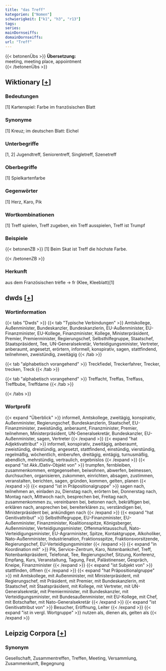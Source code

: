 ```yaml
---
title: "das Treff"
kategorien: ["Nomen"]
schwierigkeit: ["k1", "h3", "r13"]
tags:
series:
mainDornseiffs:
domainDornseiffs:
url: "Treff"
---
```


{{< betonenÜbs >}}
**Übersetzung:**  
meeting, meeting place, appointment  
{{< /betonenÜbs >}}

## Wiktionary [[+](https://de.wiktionary.org/wiki/Treff)]

### Bedeutungen
[1] Kartenspiel: Farbe im französischen Blatt  

### Synonyme
[1] Kreuz; im deutschen Blatt: Eichel  

### Unterbegriffe
[1, 2] Jugendtreff, Seniorentreff, Singletreff, Szenetreff  

### Oberbegriffe
[1] Spielkartenfarbe  

### Gegenwörter
[1] Herz, Karo, Pik  

### Wortkombinationen
[1] Treff spielen, Treff zugeben, ein Treff ausspielen, Treff ist Trumpf  

### Beispiele
{{< betonenZB >}}
[1] Beim Skat ist Treff die höchste Farbe.  

{{< /betonenZB >}}
### Herkunft
aus dem Französischen trèfle → fr (Klee, Kleeblatt)[1]  



## dwds [[+](https://www.dwds.de/wb/Treff)]

### Wortinformation
{{< tabs "Dwds" >}}
{{< tab "Typische Verbindungen" >}}
Amtskollege, Außenminister, Bundeskanzler, Bundeskanzlerin, EU-Außenminister, EU-Finanzminister, EU-Kollege, Finanzminister, Kollege, Ministerpräsident, Premier, Premierminister, Regierungschef, Selbsthilfegruppe, Staatschef, Staatspräsident, Tee, UN-Generalsekretär, Verteidigungsminister, Vertreter, anberaumt, angesetzt, erörtern, informell, konspirativ, sagen, stattfindend, teilnehmen, zweistündig, zweitägig
{{< /tab >}}

{{< tab "alphabetisch vorangehend" >}}
Treckfiedel, Treckerfahrer, Trecker, trecken, Treck
{{< /tab >}}

{{< tab "alphabetisch vorangehend" >}}
Treffacht, Treffas, Treffass, Treffbube, Treffdame
{{< /tab >}}

{{< /tabs >}}

### Wortprofil
{{< expand "Überblick" >}} informell, Amtskollege, zweitägig, konspirativ, Außenminister, Regierungschef, Bundeskanzlerin, Staatschef, EU-Finanzminister, zweistündig, anberaumt, Finanzminister, Premier, teilnehmen, Ministerpräsident, UN-Generalsekretär, Bundeskanzler, EU-Außenminister, sagen, Vertreter {{< /expand >}}
{{< expand "hat Adjektivattribut" >}} informell, konspirativ, zweitägig, anberaumt, zweistündig, dreistündig, angesetzt, stattfindend, einstündig, vierstündig, regelmäßig, wöchentlich, einberufen, dreitägig, eintägig, turnusmäßig, abendlich, mehrstündig, vertraulich, ergebnislos {{< /expand >}}
{{< expand "ist Akk./Dativ-Objekt von" >}} trumpfen, fernbleiben, zusammenkommen, entgegensehen, beiwohnen, abwerfen, beimessen, durchsuchen, organisieren, zukommen, einrichten, absagen, zustimmen, veranstalten, berichten, sagen, gründen, kommen, gelten, planen {{< /expand >}}
{{< expand "ist in Präpositionalgruppe" >}} sagen nach, teilnehmen an, einladen zu, Dienstag nach, erörtern bei, Donnerstag nach, Montag nach, Mittwoch nach, besprechen bei, Freitag nach, zusammenkommen zu, vereinbaren bei, betonen nach, bekräftigen bei, erklären nach, ansprechen bei, bereiterklären zu, verständigen bei, Ministerpräsident bei, ankündigen nach {{< /expand >}}
{{< expand "hat Genitivattribut" >}} Selbsthilfegruppe, EU-Finanzminister, EU-Außenminister, Finanzminister, Koalitionsspitze, Königsberger, Außenminister, Verteidigungsminister, Offenmarktausschuß, Nato-Verteidigungsminister, EU-Agrarminister, Spitze, Kontaktgruppe, Alkoholiker, Nato-Außenminister, Industrienation, Fraktionsspitze, Fraktionsvorsitzende, Regierungschef, EU-Verteidigungsminister {{< /expand >}}
{{< expand "in Koordination mit" >}} Pik, Service-Zentrum, Karo, Notenbankchef, Treff, Notenbankpräsident, Telefonat, Tee, Regierungschef, Sitzung, Konferenz, Empfang, Kurs, Veranstaltung, Tagung, Fest, Palästinenser, Gespräch, Kneipe, Finanzminister {{< /expand >}}
{{< expand "ist Subjekt von" >}} stattfinden, öffnen {{< /expand >}}
{{< expand "hat Präpositionalgruppe" >}} mit Amtskollege, mit Außenminister, mit Ministerpräsident, mit Regierungschef, mit Präsident, mit Premier, mit Bundeskanzlerin, mit Staatschef, mit Staatspräsident, mit Kollege, mit Vertreter, mit UN-Generalsekretär, mit Premierminister, mit Bundeskanzler, mit Verteidigungsminister, mit Bundesaußenminister, mit EU-Kollege, mit Chef, mit Botschafter, mit Nato-Generalsekretär {{< /expand >}}
{{< expand "ist Genitivattribut von" >}} Besucher, Eröffnung, Leiter {{< /expand >}}
{{< expand "ist in vergl. Wortgruppe" >}} nutzen als, dienen als, gelten als {{< /expand >}}

## Leipzig Corpora [[+](https://corpora.uni-leipzig.de/en/res?word=Treff&corpusId=deu_newscrawl-public_2018)]


### Synonym
Gesellschaft, Zusammentreffen, Treffen, Meeting, Versammlung, Zusammenkunft, Begegnung

